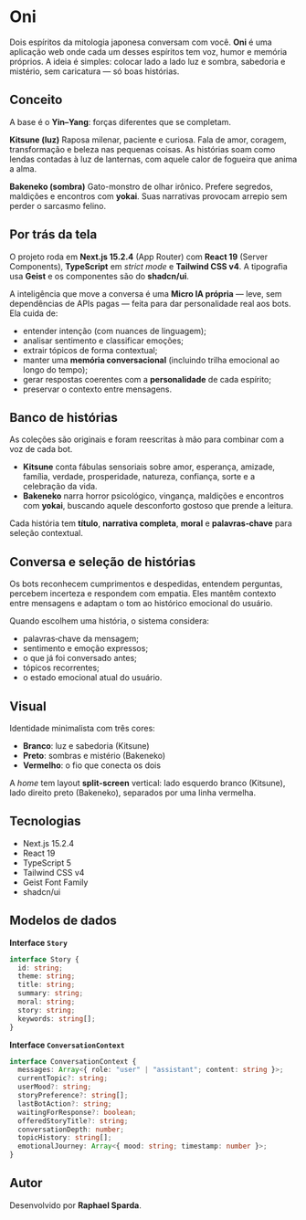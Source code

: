 # Oni

Dois espíritos da mitologia japonesa conversam com você. **Oni** é uma aplicação web onde cada um desses espíritos tem voz, humor e memória próprios. A ideia é simples: colocar lado a lado luz e sombra, sabedoria e mistério, sem caricatura — só boas histórias.

## Conceito

A base é o **Yin–Yang**: forças diferentes que se completam.

**Kitsune (luz)**
Raposa milenar, paciente e curiosa. Fala de amor, coragem, transformação e beleza nas pequenas coisas. As histórias soam como lendas contadas à luz de lanternas, com aquele calor de fogueira que anima a alma.

**Bakeneko (sombra)**
Gato-monstro de olhar irônico. Prefere segredos, maldições e encontros com **yokai**. Suas narrativas provocam arrepio sem perder o sarcasmo felino.

## Por trás da tela

O projeto roda em **Next.js 15.2.4** (App Router) com **React 19** (Server Components), **TypeScript** em *strict mode* e **Tailwind CSS v4**. A tipografia usa **Geist** e os componentes são do **shadcn/ui**.

A inteligência que move a conversa é uma **Micro IA própria** — leve, sem dependências de APIs pagas — feita para dar personalidade real aos bots. Ela cuida de:

* entender intenção (com nuances de linguagem);
* analisar sentimento e classificar emoções;
* extrair tópicos de forma contextual;
* manter uma **memória conversacional** (incluindo trilha emocional ao longo do tempo);
* gerar respostas coerentes com a **personalidade** de cada espírito;
* preservar o contexto entre mensagens.

## Banco de histórias

As coleções são originais e foram reescritas à mão para combinar com a voz de cada bot.

* **Kitsune** conta fábulas sensoriais sobre amor, esperança, amizade, família, verdade, prosperidade, natureza, confiança, sorte e a celebração da vida.
* **Bakeneko** narra horror psicológico, vingança, maldições e encontros com **yokai**, buscando aquele desconforto gostoso que prende a leitura.

Cada história tem **título**, **narrativa completa**, **moral** e **palavras‑chave** para seleção contextual.

## Conversa e seleção de histórias

Os bots reconhecem cumprimentos e despedidas, entendem perguntas, percebem incerteza e respondem com empatia. Eles mantêm contexto entre mensagens e adaptam o tom ao histórico emocional do usuário.

Quando escolhem uma história, o sistema considera:

* palavras‑chave da mensagem;
* sentimento e emoção expressos;
* o que já foi conversado antes;
* tópicos recorrentes;
* o estado emocional atual do usuário.

## Visual

Identidade minimalista com três cores:

* **Branco**: luz e sabedoria (Kitsune)
* **Preto**: sombras e mistério (Bakeneko)
* **Vermelho**: o fio que conecta os dois

A *home* tem layout **split‑screen** vertical: lado esquerdo branco (Kitsune), lado direito preto (Bakeneko), separados por uma linha vermelha.

## Tecnologias

* Next.js 15.2.4
* React 19
* TypeScript 5
* Tailwind CSS v4
* Geist Font Family
* shadcn/ui

## Modelos de dados

**Interface `Story`**

```typescript
interface Story {
  id: string;
  theme: string;
  title: string;
  summary: string;
  moral: string;
  story: string;
  keywords: string[];
}
```

**Interface `ConversationContext`**

```typescript
interface ConversationContext {
  messages: Array<{ role: "user" | "assistant"; content: string }>;
  currentTopic?: string;
  userMood?: string;
  storyPreference?: string[];
  lastBotAction?: string;
  waitingForResponse?: boolean;
  offeredStoryTitle?: string;
  conversationDepth: number;
  topicHistory: string[];
  emotionalJourney: Array<{ mood: string; timestamp: number }>;
}
```

## Autor

Desenvolvido por **Raphael Sparda**.
